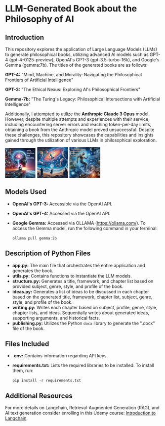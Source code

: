 
# LLM-Generated Book about the Philosophy of AI

## Introduction
This repository explores the application of Large Language Models (LLMs) to generate philosophical books, utilizing advanced AI models such as GPT-4 (gpt-4-0125-preview), OpenAI's GPT-3 (gpt-3.5-turbo-16k), and Google's Gemma (gemma:7b). The titles of the generated books are as follows:

**GPT-4:** "Mind, Machine, and Morality: Navigating the Philosophical Frontiers of Artificial Intelligence"

**GPT-3:** "The Ethical Nexus: Exploring AI's Philosophical Frontiers"

**Gemma-7b:** "The Turing's Legacy: Philosophical Intersections with Artificial Intelligence"

Additionally, I attempted to utilize the **Anthropic Claude 3 Opus** model. However, despite multiple attempts and experiences with their service, including encountering server errors and reaching token-per-day limits, obtaining a book from the Anthropic model proved unsuccessful. Despite these challenges, this repository showcases the capabilities and insights gained through the utilization of various LLMs in philosophical exploration.

<p float="left">
  <img src="images/Cover_GPT_4.png" alt="GPT-4" width="100"/> 
  <img src="images/Cover_GPT_3.png" alt="GPT-3" width="100"/> 
  <img src="images/Cover_Gemma_7b.png" alt="Gemma-7b" width="100"/>
</p>

## Models Used
- **OpenAI's GPT-3:** Accessible via the OpenAI API.
- **OpenAI's GPT-4:** Accessed via the OpenAI API.
- **Google Gemma:** Accessed via OLLAMA (https://ollama.com/). To access the Gemma model, run the following command in your terminal:

    `ollama pull gemma:2b`


## Description of Python Files
- **app.py:** The main file that orchestrates the entire application and generates the book.
- **utils.py:** Contains functions to instantiate the LLM models.
- **structure.py:** Generates a title, framework, and chapter list based on provided subject, genre, style, and profile of the book.
- **ideas.py:** Generates a list of ideas to be discussed in each chapter based on the generated title, framework, chapter list, subject, genre, style, and profile of the book.
- **writing.py:** Writes each chapter based on subject, profile, genre, style, chapter lists, and ideas. Sequentially writes about generated ideas, supporting arguments, and historical facts.
- **publishing.py:** Utilizes the Python `docx` library to generate the ".docx" file of the book.

## Files Included
- **.env:** Contains information regarding API keys.
- **requirements.txt:** Lists the required libraries to be installed. To install them, run:

    `pip install -r requirements.txt`


## Additional Resources
For more details on Langchain, Retrieval-Augmented Generation (RAG), and AI text generation consider enrolling in this Udemy course: [Introduction to Langchain](https://www.udemy.com/course/introduction-to-langchain/?couponCode=ST12MT030524).




